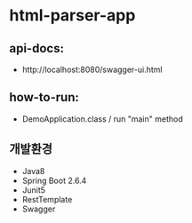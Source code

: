 # html-parser-app

## api-docs: 
* http://localhost:8080/swagger-ui.html


## how-to-run: 
* DemoApplication.class / run "main" method


## 개발환경
* Java8
* Spring Boot 2.6.4
* Junit5
* RestTemplate
* Swagger